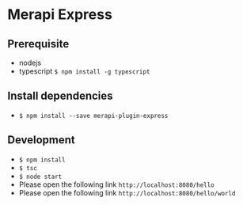 # Merapi Express 

## Prerequisite

- nodejs
- typescript `$ npm install -g typescript`

## Install dependencies
- `$ npm install --save merapi-plugin-express`

## Development

- `$ npm install`
- `$ tsc` 
- `$ node start`
- Please open the following link `http://localhost:8080/hello`
- Please open the following link `http://localhost:8080/hello/world`

